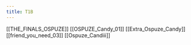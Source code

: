 ```yaml
---
title: T1B
---
```

[[THE_FINALS_OSPUZE]]
[[OSPUZE_Candy_01]]
[[Extra_Ospuze_Candy]]
[[friend_you_need_03]]
[[Ospuze_Candiii]]
